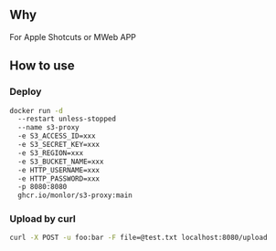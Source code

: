 ## Why

For Apple Shotcuts or MWeb APP

## How to use

### Deploy

```bash
docker run -d 
  --restart unless-stopped
  --name s3-proxy
  -e S3_ACCESS_ID=xxx
  -e S3_SECRET_KEY=xxx
  -e S3_REGION=xxx
  -e S3_BUCKET_NAME=xxx
  -e HTTP_USERNAME=xxx
  -e HTTP_PASSWORD=xxx
  -p 8080:8080
  ghcr.io/monlor/s3-proxy:main
```

### Upload by curl

```bash
curl -X POST -u foo:bar -F file=@test.txt localhost:8080/upload
```